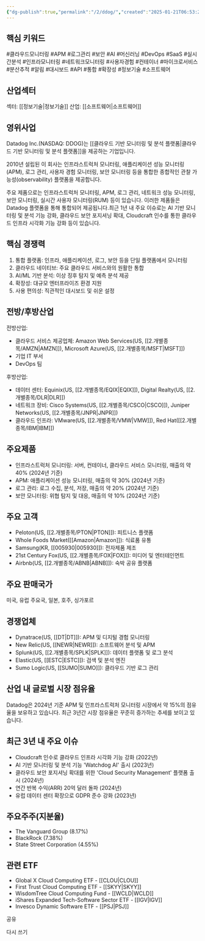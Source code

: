 ```yaml
---
{"dg-publish":true,"permalink":"/2/ddog/","created":"2025-01-21T06:53:24.506+09:00","updated":"2025-07-29T21:37:04.555+09:00"}
---
```


## 핵심 키워드

#클라우드모니터링 #APM #로그관리 #보안 #AI #머신러닝 #DevOps #SaaS #실시간분석 #인프라모니터링 #네트워크모니터링 #사용자경험 #컨테이너 #마이크로서비스 #분산추적 #알림 #대시보드 #API #통합 #확장성 #정보기술 #소프트웨어 

## 산업섹터

섹터: [[정보기술\|정보기술]]
산업: [[소프트웨어\|소프트웨어]]

## 영위사업

Datadog Inc.(NASDAQ: DDOG)는 [[클라우드 기반 모니터링 및 분석 플랫폼\|클라우드 기반 모니터링 및 분석 플랫폼]]을 제공하는 기업입니다.

2010년 설립된 이 회사는 인프라스트럭처 모니터링, 애플리케이션 성능 모니터링(APM), 로그 관리, 사용자 경험 모니터링, 보안 모니터링 등을 통합한 종합적인 관찰 가능성(observability) 플랫폼을 제공합니다.

주요 제품으로는 인프라스트럭처 모니터링, APM, 로그 관리, 네트워크 성능 모니터링, 보안 모니터링, 실시간 사용자 모니터링(RUM) 등이 있습니다. 이러한 제품들은 Datadog 플랫폼을 통해 통합되어 제공됩니다.최근 1년 내 주요 이슈로는 AI 기반 모니터링 및 분석 기능 강화, 클라우드 보안 포지셔닝 확대, Cloudcraft 인수를 통한 클라우드 인프라 시각화 기능 강화 등이 있습니다.

## 핵심 경쟁력

1. 통합 플랫폼: 인프라, 애플리케이션, 로그, 보안 등을 단일 플랫폼에서 모니터링
2. 클라우드 네이티브: 주요 클라우드 서비스와의 원활한 통합
3. AI/ML 기반 분석: 이상 징후 탐지 및 예측 분석 제공
4. 확장성: 대규모 엔터프라이즈 환경 지원
5. 사용 편의성: 직관적인 대시보드 및 쉬운 설정

## 전방/후방산업

전방산업:

- 클라우드 서비스 제공업체: Amazon Web Services(US, [[2.개별종목/AMZN\|AMZN]]), Microsoft Azure(US, [[2.개별종목/MSFT\|MSFT]])
- 기업 IT 부서
- DevOps 팀

후방산업:

- 데이터 센터: Equinix(US, [[2.개별종목/EQIX\|EQIX]]), Digital Realty(US, [[2.개별종목/DLR\|DLR]])
- 네트워크 장비: Cisco Systems(US, [[2.개별종목/CSCO\|CSCO]]), Juniper Networks(US, [[2.개별종목/JNPR\|JNPR]])
- 클라우드 인프라: VMware(US, [[2.개별종목/VMW\|VMW]]), Red Hat([[2.개별종목/IBM\|IBM]])

## 주요제품

- 인프라스트럭처 모니터링: 서버, 컨테이너, 클라우드 서비스 모니터링, 매출의 약 40% (2024년 기준)
- APM: 애플리케이션 성능 모니터링, 매출의 약 30% (2024년 기준)
- 로그 관리: 로그 수집, 분석, 저장, 매출의 약 20% (2024년 기준)
- 보안 모니터링: 위협 탐지 및 대응, 매출의 약 10% (2024년 기준)

## 주요 고객

- Peloton(US, [[2.개별종목/PTON\|PTON]]): 피트니스 플랫폼
- Whole Foods Market([[Amazon\|Amazon]]): 식료품 유통
- Samsung(KR, [[005930\|005930]]): 전자제품 제조
- 21st Century Fox(US, [[2.개별종목/FOX\|FOX]]): 미디어 및 엔터테인먼트
- Airbnb(US, [[2.개별종목/ABNB\|ABNB]]): 숙박 공유 플랫폼

## 주요 판매국가

미국, 유럽 주요국, 일본, 호주, 싱가포르

## 경쟁업체

- Dynatrace(US, [[DT\|DT]]): APM 및 디지털 경험 모니터링
- New Relic(US, [[NEWR\|NEWR]]): 소프트웨어 분석 및 APM
- Splunk(US, [[2.개별종목/SPLK\|SPLK]]): 데이터 플랫폼 및 로그 분석
- Elastic(US, [[ESTC\|ESTC]]): 검색 및 분석 엔진
- Sumo Logic(US, [[SUMO\|SUMO]]): 클라우드 기반 로그 관리

## 산업 내 글로벌 시장 점유율

Datadog은 2024년 기준 APM 및 인프라스트럭처 모니터링 시장에서 약 15%의 점유율을 보유하고 있습니다. 최근 3년간 시장 점유율은 꾸준히 증가하는 추세를 보이고 있습니다.

## 최근 3년 내 주요 이슈

- Cloudcraft 인수로 클라우드 인프라 시각화 기능 강화 (2022년)
- AI 기반 모니터링 및 분석 기능 'Watchdog AI' 출시 (2023년)
- 클라우드 보안 포지셔닝 확대를 위한 'Cloud Security Management' 플랫폼 출시 (2024년)
- 연간 반복 수익(ARR) 20억 달러 돌파 (2024년)
- 유럽 데이터 센터 확장으로 GDPR 준수 강화 (2023년)

## 주요주주(지분율)

- The Vanguard Group (8.17%)
- BlackRock (7.38%)
- State Street Corporation (4.55%)

## 관련 ETF

- Global X Cloud Computing ETF - [[CLOU\|CLOU]]
- First Trust Cloud Computing ETF - [[SKYY\|SKYY]]
- WisdomTree Cloud Computing Fund - [[WCLD\|WCLD]]
- iShares Expanded Tech-Software Sector ETF - [[IGV\|IGV]]
- Invesco Dynamic Software ETF - [[PSJ\|PSJ]]

공유

다시 쓰기